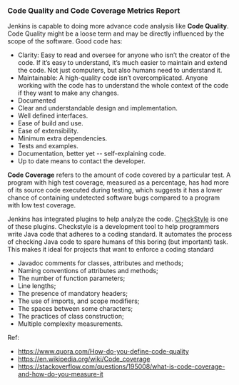 ###  Code Quality and Code Coverage Metrics Report

Jenkins is capable to doing more advance code analysis like **Code Quality**.
Code Quality might be a loose term and may be directly influenced by the scope of the software.
Good code has:

* Clarity: Easy to read and oversee for anyone who isn’t the creator of the code. If it’s easy to understand, it’s much easier to maintain and extend the code. Not just computers, but also humans need to understand it.
* Maintainable: A high-quality code isn’t overcomplicated. Anyone working with the code has to understand the whole context of the code if they want to make any changes.
* Documented
* Clear and understandable design and implementation.
* Well defined interfaces.
* Ease of build and use.
* Ease of extensibility.
* Minimum extra dependencies.
* Tests and examples.
* Documentation, better yet -- self-explaining code.
* Up to date means to contact the developer.

**Code Coverage** refers to the amount of code covered by a particular test.
A program with high test coverage, measured as a percentage, has had more of its source code executed during testing, which suggests it has a lower chance of containing undetected software bugs compared to a program with low test coverage.

Jenkins has integrated plugins to help analyze the code.
[CheckStyle](https://checkstyle.org/) is one of these plugins.
Checkstyle is a development tool to help programmers write Java code that adheres to a coding standard. It automates the process of checking Java code to spare humans of this boring (but important) task. This makes it ideal for projects that want to enforce a coding standard

* Javadoc comments for classes, attributes and methods;
* Naming conventions of attributes and methods;
* The number of function parameters;
* Line lengths;
* The presence of mandatory headers;
* The use of imports, and scope modifiers;
* The spaces between some characters;
* The practices of class construction;
* Multiple complexity measurements.


Ref:
*   https://www.quora.com/How-do-you-define-code-quality
*   https://en.wikipedia.org/wiki/Code_coverage
*   https://stackoverflow.com/questions/195008/what-is-code-coverage-and-how-do-you-measure-it

 

